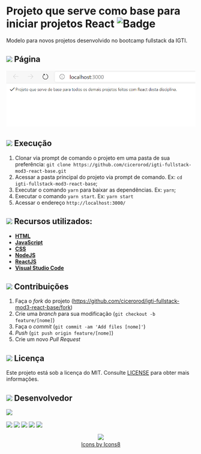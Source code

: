 # Projeto que serve como base para iniciar projetos React ![Badge](https://img.shields.io/badge/Status-Conclu%C3%ADdo-green)

Modelo para novos projetos desenvolvido no bootcamp fullstack da IGTI.

## <img src="https://img.icons8.com/ios-filled/20/000000/browser-window.png"/> Página

<p align="center">
  <img src="https://github.com/cicerorod/igti-fullstack-mod3-react-base/blob/master/img/tela.PNG">
</p>

## ![](https://img.icons8.com/metro/20/000000/run-command.png) Execução

1. Clonar via prompt de comando o projeto em uma pasta de sua preferência: `git clone https://github.com/cicerorod/igti-fullstack-mod3-react-base.git`
2. Acessar a pasta principal do projeto via prompt de comando. Ex: `cd igti-fullstack-mod3-react-base`;
3. Executar o comando `yarn` para baixar as dependências. Ex: `yarn`;
4. Executar o comando `yarn start`. Ex: `yarn start`
5. Acessar o endereço `http://localhost:3000/`

<!-- :hammer:-->

## ![](https://img.icons8.com/ios-filled/20/000000/hammer.png) Recursos utilizados:

- **[HTML](https://www.w3schools.com/html/)**
- **[JavaScript](https://www.w3schools.com/js/)**
- **[CSS](https://www.w3schools.com/Css/)**
- **[NodeJS](https://nodejs.org/en/)**
- **[ReactJS](https://reactjs.org/)**
- **[Visual Studio Code](https://code.visualstudio.com/?WT.mc_id=hackingcarreira_wmc-github-gllemos)**

## ![](https://img.icons8.com/ios-glyphs/20/000000/pull-request.png) Contribuições

1. Faça o _fork_ do projeto (<https://github.com/cicerorod/igti-fullstack-mod3-react-base/fork>)
2. Crie uma _branch_ para sua modificação (`git checkout -b feature/[nome]`)
3. Faça o _commit_ (`git commit -am 'Add files [nome]'`)
4. _Push_ (`git push origin feature/[nome]`)
5. Crie um novo _Pull Request_

## ![](https://img.icons8.com/windows/20/000000/regular-document.png) Licença

Este projeto está sob a licença do MIT. Consulte [LICENSE](https://github.com/cicerorod/igti-fullstack-mod3-react-base/blob/master/LICENSE) para obter mais informações.

## ![](https://img.icons8.com/ios-glyphs/22/000000/code-file.png) Desenvolvedor

<img src="https://avatars.githubusercontent.com/cicerorod" width=115>

[![](https://img.icons8.com/fluent/30/000000/github.png)](https://github.com/cicerorod)
[![](https://img.icons8.com/metro/25/000000/linkedin.png)](https://www.linkedin.com/in/c%C3%ADcero-rodrigues-89623784/)
[![](https://img.icons8.com/metro/25/000000/facebook.png)](https://www.facebook.com/cicero.rodrigues.90834)
[![](https://img.icons8.com/material-rounded/29/000000/instagram-new.png)](https://www.instagram.com/cicero_rod/)
[![](https://img.icons8.com/metro/26/000000/email.png)](mailto:cicerorod@gmail.com)

<p align="center">
  <img src="https://img.icons8.com/wired/32/000000/icons8-new-logo.png" >
  </br>
  <a href="https://icons8.com/icon/">Icons by Icons8</a>
  
</p>
